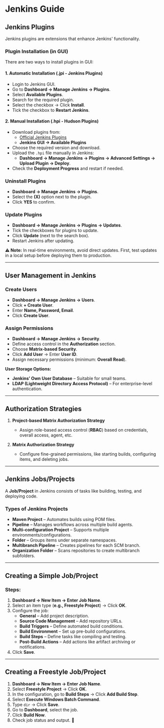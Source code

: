 
# **Jenkins Guide**

## **Jenkins Plugins**
Jenkins plugins are extensions that enhance Jenkins' functionality.

### **Plugin Installation (in GUI)**
There are two ways to install plugins in GUI:

#### **1. Automatic Installation (.jpi - Jenkins Plugins)**
- Login to Jenkins GUI.
- Go to **Dashboard → Manage Jenkins → Plugins**.
- Select **Available Plugins**.
- Search for the required plugin.
- Select the checkbox → Click **Install**.
- Tick the checkbox to **Restart Jenkins**.

#### **2. Manual Installation (.hpi - Hudson Plugins)**
- Download plugins from:
  - [Official Jenkins Plugins](https://plugins.jenkins.io/)
  - **Jenkins GUI → Available Plugins**
- Choose the required version and download.
- Upload the `.hpi` file manually in Jenkins:
  - **Dashboard → Manage Jenkins → Plugins → Advanced Settings → Upload Plugin → Deploy**.
- Check the **Deployment Progress** and restart if needed.

### **Uninstall Plugins**
- **Dashboard → Manage Jenkins → Plugins**.
- Select the **(X)** option next to the plugin.
- Click **YES** to confirm.

### **Update Plugins**
- **Dashboard → Manage Jenkins → Plugins → Updates**.
- Tick the checkboxes for plugins to update.
- Click **Update** (next to the search box).
- Restart Jenkins after updating.

**⚠️ Note:** In real-time environments, avoid direct updates. First, test updates in a local setup before deploying them to production.

---

## **User Management in Jenkins**
### **Create Users**
- **Dashboard → Manage Jenkins → Users**.
- Click **+ Create User**.
- Enter **Name, Password, Email**.
- Click **Create User**.

### **Assign Permissions**
- **Dashboard → Manage Jenkins → Security**.
- Define access control in the **Authorization** section.
- Choose **Matrix-based Security**.
- Click **Add User** → Enter **User ID**.
- Assign necessary permissions (minimum: **Overall Read**).

**User Storage Options:**
- **Jenkins’ Own User Database** – Suitable for small teams.
- **LDAP (Lightweight Directory Access Protocol)** – For enterprise-level authentication.

---

## **Authorization Strategies**
1. **Project-based Matrix Authorization Strategy**
   - Assign role-based access control (**RBAC**) based on credentials, overall access, agent, etc.
   
2. **Matrix Authorization Strategy**
   - Configure fine-grained permissions, like starting builds, configuring items, and deleting jobs.

---

## **Jenkins Jobs/Projects**
A **Job/Project** in Jenkins consists of tasks like building, testing, and deploying code.

### **Types of Jenkins Projects**
- **Maven Project** – Automates builds using POM files.
- **Pipeline** – Manages workflows across multiple build agents.
- **Multi-configuration Project** – Supports multiple environments/configurations.
- **Folder** – Groups items under separate namespaces.
- **Multibranch Pipeline** – Creates pipelines for each SCM branch.
- **Organization Folder** – Scans repositories to create multibranch subfolders.

---

## **Creating a Simple Job/Project**
### **Steps:**
1. **Dashboard → New Item → Enter Job Name**.
2. Select an item type (**e.g., Freestyle Project**) → Click **OK**.
3. Configure the job:
   - **General** – Add project description.
   - **Source Code Management** – Add repository URLs.
   - **Build Triggers** – Define automated build conditions.
   - **Build Environment** – Set up pre-build configurations.
   - **Build Steps** – Define tasks like compiling and testing.
   - **Post-Build Actions** – Add actions like artifact archiving or notifications.
4. Click **Save**.

---

## **Creating a Freestyle Job/Project**
1. **Dashboard → New Item → Enter Job Name**.
2. Select **Freestyle Project** → Click **OK**.
3. In the configuration, go to **Build Steps** → Click **Add Build Step**.
4. Select **Execute Windows Batch Command**.
5. Type `dir` → Click **Save**.
6. Go to **Dashboard**, select the job.
7. Click **Build Now**.
8. Check job status and output.
 🚀
